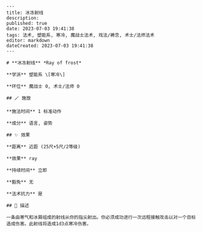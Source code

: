 
    ---
    title: 冰冻射线
    description: 
    published: true
    date: 2023-07-03 19:41:38
    tags: 法术, 塑能系, 寒冷, 魔战士法术, 戏法/祷念, 术士/法师法术
    editor: markdown
    dateCreated: 2023-07-03 19:41:38
    ---

    # **冰冻射线** *Ray of frost*

    **学派** 塑能系 \[寒冷\] 

    **环位** 魔战士 0, 术士/法师 0

    ## 🪄 施放

    **施法时间** 1 标准动作

    **成分** 语言, 姿势

    ## ✨ 效果  

    **距离** 近距 (25尺+5尺/2等级) 

    **效果** ray 

    **持续时间** 立即 

    **豁免** 无

    **法术抗力** 是

    ## 📖 描述

    一条由寒气和冰屑组成的射线从你的指尖射出。你必须成功进行一次远程接触攻击以对一个目标造成伤害。此射线将造成1d3点寒冷伤害。
    
